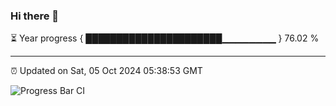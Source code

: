 ### Hi there 👋

⏳ Year progress { ██████████████████████▁▁▁▁▁▁▁▁ } 76.02 %

---

⏰ Updated on Sat, 05 Oct 2024 05:38:53 GMT

![Progress Bar CI](https://github.com/IshwaranRudhara/GIT-ACTION/workflows/Progress%20Bar%20CI/badge.svg)
